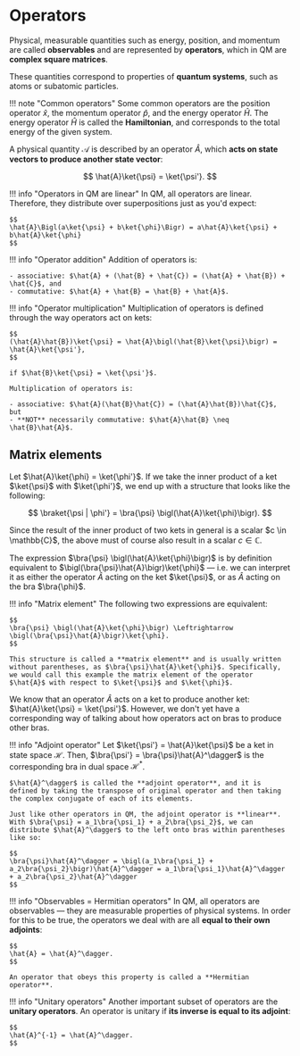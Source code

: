 # Operators
Physical, measurable quantities such as energy, position, and momentum are called **observables** and are represented by **operators**, which in QM are **complex square matrices**.

These quantities correspond to properties of **quantum systems**, such as atoms or subatomic particles.

!!! note "Common operators"
    Some common operators are the position operator $\hat{x}$, the momentum operator $\hat{p}$, and the energy operator $\hat{H}$. The energy operator $\hat{H}$ is called the **Hamiltonian**, and corresponds to the total energy of the given system.

A physical quantity $\mathcal{A}$ is described by an operator $\hat{A}$, which **acts on state vectors to produce another state vector**:

$$
\hat{A}\ket{\psi} = \ket{\psi'}.
$$

!!! info "Operators in QM are linear"
    In QM, all operators are linear. Therefore, they distribute over superpositions just as you'd expect:

    $$
    \hat{A}\Bigl(a\ket{\psi} + b\ket{\phi}\Bigr) = a\hat{A}\ket{\psi} + b\hat{A}\ket{\phi}
    $$

!!! info "Operator addition"
    Addition of operators is:

    - associative: $\hat{A} + (\hat{B} + \hat{C}) = (\hat{A} + \hat{B}) + \hat{C}$, and
    - commutative: $\hat{A} + \hat{B} = \hat{B} + \hat{A}$.

!!! info "Operator multiplication"
    Multiplication of operators is defined through the way operators act on kets:

    $$
    (\hat{A}\hat{B})\ket{\psi} = \hat{A}\bigl(\hat{B}\ket{\psi}\bigr) = \hat{A}\ket{\psi'},
    $$

    if $\hat{B}\ket{\psi} = \ket{\psi'}$.

    Multiplication of operators is:

    - associative: $\hat{A}(\hat{B}\hat{C}) = (\hat{A}\hat{B})\hat{C}$, but
    - **NOT** necessarily commutative: $\hat{A}\hat{B} \neq \hat{B}\hat{A}$.

## Matrix elements
Let $\hat{A}\ket{\phi} = \ket{\phi'}$. If we take the inner product of a ket $\ket{\psi}$ with $\ket{\phi'}$, we end up with a structure that looks like the following:

$$
\braket{\psi | \phi'} = \bra{\psi} \bigl(\hat{A}\ket{\phi}\bigr).
$$

Since the result of the inner product of two kets in general is a scalar $c \in \mathbb{C}\$, the above must of course also result in a scalar $c \in \mathbb{C}$.

The expression $\bra{\psi} \bigl(\hat{A}\ket{\phi}\bigr)$ is by definition equivalent to $\bigl(\bra{\psi}\hat{A}\bigr)\ket{\phi}$ &mdash; i.e. we can interpret it as either the operator $\hat{A}$ acting on the ket $\ket{\psi}$, or as $\hat{A}$ acting on the bra $\bra{\phi}$.

!!! info "Matrix element"
    The following two expressions are equivalent:
    
    $$
    \bra{\psi} \bigl(\hat{A}\ket{\phi}\bigr) \Leftrightarrow \bigl(\bra{\psi}\hat{A}\bigr)\ket{\phi}.
    $$

    This structure is called a **matrix element** and is usually written without parentheses, as $\bra{\psi}\hat{A}\ket{\phi}$. Specifically, we would call this example the matrix element of the operator $\hat{A}$ with respect to $\ket{\psi}$ and $\ket{\phi}$.

We know that an operator $\hat{A}$ acts on a ket to produce another ket: $\hat{A}\ket{\psi} = \ket{\psi'}$. However, we don't yet have a corresponding way of talking about how operators act on bras to produce other bras.

!!! info "Adjoint operator"
    Let $\ket{\psi'} = \hat{A}\ket{\psi}$ be a ket in state space $\mathcal{H}$. Then, $\bra{\psi'} = \bra{\psi}\hat{A}^\dagger$ is the corresponding bra in dual space $\mathcal{H}^*$.
    
    $\hat{A}^\dagger$ is called the **adjoint operator**, and it is defined by taking the transpose of original operator and then taking the complex conjugate of each of its elements.
    
    Just like other operators in QM, the adjoint operator is **linear**. With $\bra{\psi} = a_1\bra{\psi_1} + a_2\bra{\psi_2}$, we can distribute $\hat{A}^\dagger$ to the left onto bras within parentheses like so:

    $$
    \bra{\psi}\hat{A}^\dagger = \bigl(a_1\bra{\psi_1} + a_2\bra{\psi_2}\bigr)\hat{A}^\dagger = a_1\bra{\psi_1}\hat{A}^\dagger + a_2\bra{\psi_2}\hat{A}^\dagger
    $$

!!! info "Observables = Hermitian operators"
    In QM, all operators are observables &mdash; they are measurable properties of physical systems. In order for this to be true, the operators we deal with are all **equal to their own adjoints**:

    $$
    \hat{A} = \hat{A}^\dagger.
    $$

    An operator that obeys this property is called a **Hermitian operator**.

!!! info "Unitary operators"
    Another important subset of operators are the **unitary operators**. An operator is unitary if **its inverse is equal to its adjoint**:

    $$
    \hat{A}^{-1} = \hat{A}^\dagger.
    $$